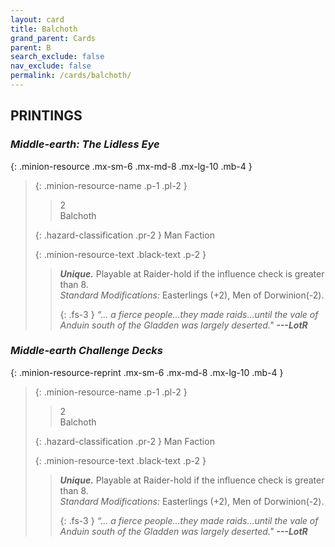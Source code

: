 ```yaml
---
layout: card
title: Balchoth
grand_parent: Cards
parent: B
search_exclude: false
nav_exclude: false
permalink: /cards/balchoth/
---
```


## PRINTINGS


### _Middle-earth: The Lidless Eye_

{: .minion-resource .mx-sm-6 .mx-md-8 .mx-lg-10 .mb-4 }
> {: .minion-resource-name .p-1 .pl-2 }
> > <div class="hazard-mp">2</div>
> > <div class="card-name">Balchoth</div>
>
> {: .hazard-classification .pr-2 }
> Man Faction
>
> {: .minion-resource-text .black-text .p-2 }
> > _**Unique.**_ Playable at Raider-hold if the influence check is greater than 8.  <br>_Standard Modifications:_ Easterlings (+2), Men of Dorwinion(-2). 
> > 
> > {: .fs-3 } 
> > _“... a fierce people...they made raids...until the vale of Anduin south of the Gladden was largely deserted."_ ***---&#65279;LotR*** 
> 

### _Middle-earth Challenge Decks_

{: .minion-resource-reprint .mx-sm-6 .mx-md-8 .mx-lg-10 .mb-4 }
> {: .minion-resource-name .p-1 .pl-2 }
> > <div class="hazard-mp">2</div>
> > <div class="card-name">Balchoth</div>
>
> {: .hazard-classification .pr-2 }
> Man Faction
>
> {: .minion-resource-text .black-text .p-2 }
> > _**Unique.**_ Playable at Raider-hold if the influence check is greater than 8.  <br>_Standard Modifications:_ Easterlings (+2), Men of Dorwinion(-2). 
> > 
> > {: .fs-3 } 
> > _“... a fierce people...they made raids...until the vale of Anduin south of the Gladden was largely deserted."_ ***---&#65279;LotR*** 
> 
